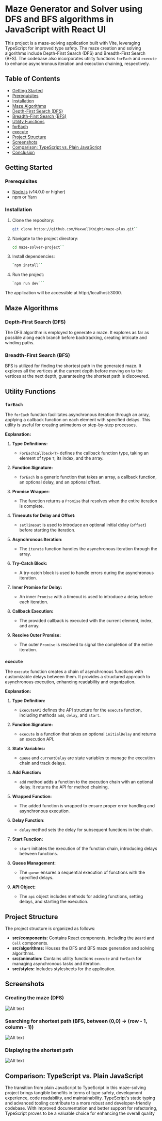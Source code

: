 # Maze Generator and Solver using DFS and BFS algorithms in JavaScript with React UI

This project is a maze-solving application built with Vite, leveraging TypeScript for improved type safety. The maze creation and solving algorithms include Depth-First Search (DFS) and Breadth-First Search (BFS). The codebase also incorporates utility functions `forEach` and `execute` to enhance asynchronous iteration and execution chaining, respectively.

## Table of Contents

- [Getting Started](#getting-started)
- [Prerequisites](#prerequisites)
- [Installation](#installation)
- [Maze Algorithms](#maze-algorithms)
- [Depth-First Search (DFS)](#depth-first-search-dfs)
- [Breadth-First Search (BFS)](#breadth-first-search-bfs)
- [Utility Functions](#utility-functions)
- [forEach](#foreach)
- [execute](#execute)
- [Project Structure](#project-structure)
- [Screenshots](#screenshots)
- [Comparison: TypeScript vs. Plain JavaScript](#comparison-typescript-vs-plain-javascript)
- [Conclusion](#conclusion)

## Getting Started

### Prerequisites

- [Node.js](https://nodejs.org/) (v14.0.0 or higher)
- [npm](https://www.npmjs.com/) or [Yarn](https://yarnpkg.com/)

### Installation

1. Clone the repository:

   ```bash
   git clone https://github.com/MaxwellKnight/maze-plus.git``

   ```

2. Navigate to the project directory:

   ```bash
   cd maze-solver-project``

   ```

3. Install dependencies:

   ```bash
   `npm install``

   ```

4. Run the project:

   ````bash
   `npm run dev```

   ````

The application will be accessible at http://localhost:3000.

## Maze Algorithms

### Depth-First Search (DFS)

The DFS algorithm is employed to generate a maze. It explores as far as possible along each branch before backtracking, creating intricate and winding paths.

### Breadth-First Search (BFS)

BFS is utilized for finding the shortest path in the generated maze. It explores all the vertices at the current depth before moving on to the vertices at the next depth, guaranteeing the shortest path is discovered.

## Utility Functions

### `forEach`

The `forEach` function facilitates asynchronous iteration through an array, applying a callback function on each element with specified delays. This utility is useful for creating animations or step-by-step processes.

**Explanation:**

1.  **Type Definitions:**

    - `ForEachCallback<T>` defines the callback function type, taking an element of type `T`, its index, and the array.

2.  **Function Signature:**

    - `forEach` is a generic function that takes an array, a callback function, an optional delay, and an optional offset.

3.  **Promise Wrapper:**

    - The function returns a `Promise` that resolves when the entire iteration is complete.

4.  **Timeouts for Delay and Offset:**

    - `setTimeout` is used to introduce an optional initial delay (`offset`) before starting the iteration.

5.  **Asynchronous Iteration:**

    - The `iterate` function handles the asynchronous iteration through the array.

6.  **Try-Catch Block:**

    - A try-catch block is used to handle errors during the asynchronous iteration.

7.  **Inner Promise for Delay:**

    - An inner `Promise` with a timeout is used to introduce a delay before each iteration.

8.  **Callback Execution:**

    - The provided callback is executed with the current element, index, and array.

9.  **Resolve Outer Promise:**

    - The outer `Promise` is resolved to signal the completion of the entire iteration.

### `execute`

The `execute` function creates a chain of asynchronous functions with customizable delays between them. It provides a structured approach to asynchronous execution, enhancing readability and organization.

**Explanation:**

1.  **Type Definition:**

    - `ExecuteAPI` defines the API structure for the `execute` function, including methods `add`, `delay`, and `start`.

2.  **Function Signature:**

    - `execute` is a function that takes an optional `initialDelay` and returns an execution API.

3.  **State Variables:**

    - `queue` and `currentDelay` are state variables to manage the execution chain and track delays.

4.  **Add Function:**

    - `add` method adds a function to the execution chain with an optional delay. It returns the API for method chaining.

5.  **Wrapped Function:**

    - The added function is wrapped to ensure proper error handling and asynchronous execution.

6.  **Delay Function:**

    - `delay` method sets the delay for subsequent functions in the chain.

7.  **Start Function:**

    - `start` initiates the execution of the function chain, introducing delays between functions.

8.  **Queue Management:**

    - The `queue` ensures a sequential execution of functions with the specified delays.

9.  **API Object:**

    - The `api` object includes methods for adding functions, setting delays, and starting the execution.

## Project Structure

The project structure is organized as follows:

- **src/components:** Contains React components, including the `Board` and `Cell` components.
- **src/algorithms:** Houses the DFS and BFS maze generation and solving algorithms.
- **src/animation:** Contains utility functions `execute` and `forEach` for managing asynchronous tasks and iteration.
- **src/styles:** Includes stylesheets for the application.

## Screenshots

### Creating the maze (DFS)

![Alt text](/creating-maze.png?raw=true "Screenshot of the process of creating the maze")

### Searching for shortest path (BFS, between (0,0) -> (row - 1, column - 1))

![Alt text](/searching.png?raw=true "Screenshot of the BFS algorithm at work finding the shortest path")

### Displaying the shortest path

![Alt text](/shortest-path.png?raw=true "Screenshot of the shortest path in the maze")

## Comparison: TypeScript vs. Plain JavaScript

The transition from plain JavaScript to TypeScript in this maze-solving project brings tangible benefits in terms of type safety, development experience, code readability, and maintainability. TypeScript's static typing and advanced tooling contribute to a more robust and developer-friendly codebase. With improved documentation and better support for refactoring, TypeScript proves to be a valuable choice for enhancing the overall quality
